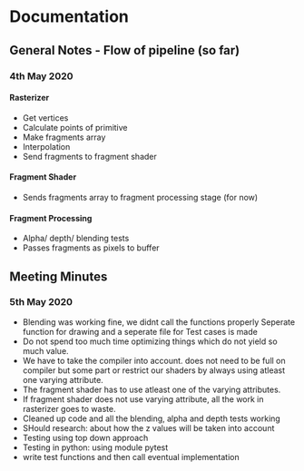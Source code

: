 # Documentation
## General Notes - Flow of pipeline (so far)
### 4th May 2020
#### Rasterizer
* Get vertices
* Calculate points of primitive
* Make fragments array
* Interpolation
* Send fragments to fragment shader
#### Fragment Shader
* Sends fragments array to fragment processing stage (for now)
#### Fragment Processing
* Alpha/ depth/ blending tests
* Passes fragments as pixels to buffer


## Meeting Minutes
### 5th May 2020
* Blending was working fine, we didnt call the functions properly Seperate function for drawing and a seperate file for Test cases is made
* Do not spend too much time optimizing things which do not yield so much value. 
* We have to take the compiler into account. does not need to be full on compiler but some part or restrict our shaders by always using atleast one varying attribute. 
* The fragment shader has to use atleast one of the varying attributes. 
* If fragment shader does not use varying attribute, all the work in rasterizer goes to waste.
* Cleaned up code and all the blending, alpha and depth tests working
* SHould research: about how the z values will be taken into account 
* Testing using top down approach
* Testing in python: using module pytest
* write test functions and then call eventual implementation
